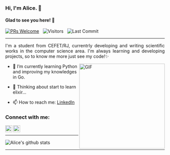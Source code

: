 ### Hi, I'm Alice. 👋

#### Glad to see you here! 🤩

<p>

[![PRs Welcome](https://img.shields.io/badge/PRs-welcome-brightgreen.svg?style=flat&logo=github)](https://github.com/AliceTrinta)
 &nbsp;
<img alt="Visitors" src="https://komarev.com/ghpvc/?username=AliceTrinta&style=flat&labelColor=black&logo=github&label=PROFILE+VIEWS&color=29bf12"/>
 &nbsp;
<img alt="Last Commit" src="https://img.shields.io/github/last-commit/AliceTrinta/AliceTrinta?logo=markdown&label=LAST+UPDATE&color=29bf12&style=flat">
</p>

---
<div style="text-align: justify"> 

I'm a student from CEFET/RJ, currentrly developing and writing scientific works in the computer science area. I'm always learning and developing projects, so to know me more just see my code!✨

</div>

<img align="right" height="270px" alt="GIF" src="https://miro.medium.com/max/384/0*MkMzjPIFpv6XjTRI.gif" />

- 🌱 I’m currently learning Python and improving my knowledges in Go.

- 🤔 Thinking about start to learn elixir...

- 📫 How to reach me: [LinkedIn](https://www.linkedin.com/in/maria-alice-trinta-lima/)

### Connect with me:
<div>

[<img align="left" alt="Maria Alice  | LinkedIn" width="22px" src="https://image.flaticon.com/icons/png/512/174/174857.png" />](https://www.linkedin.com/in/maria-alice-trinta-lima/)

[<img align="left" alt="Maria Alice  | Instagram" width="22px" src="https://i.pinimg.com/originals/3c/0b/76/3c0b7683f968df22dfb8a45028ef33df.jpg" />](https://www.instagram.com/malicetrinta)

</div>

<br>

---
<p>

![Alice's github stats](https://github-readme-stats.vercel.app/api?username=AliceTrinta&show_icons=true&theme=tokyonight)

</p>

---

